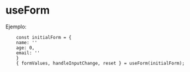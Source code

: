 # useForm
Ejemplo:

```
    const initialForm = {
    name: ''
    age: 0,
    email: ''
    }
    { formValues, handleInputChange, reset } = useForm(initialForm);
```
